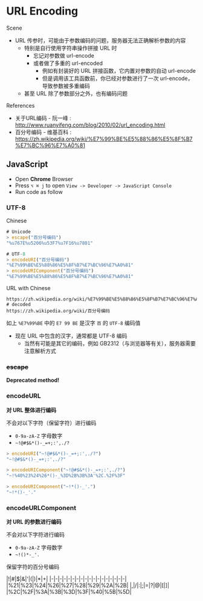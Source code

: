 # URL Encoding

Scene

- URL 传参时，可能由于参数编码的问题，服务器无法正确解析参数的内容
    - 特别是自行使用字符串操作拼接 URL 时
        - 忘记对参数做 url-encode
        - 或者做了多重的 url-encoded
            - 例如有封装好的 URL 拼接函数，它内置对参数的自动 url-encode
            - 但是调用该工具函数前，你已经对参数进行了一次 url-encode，导致参数被多重编码
    - 甚至 URL 除了参数部分之外，也有编码问题

References

- 关于URL编码 - 阮一峰 : http://www.ruanyifeng.com/blog/2010/02/url_encoding.html
- 百分号编码 - 维基百科 : https://zh.wikipedia.org/wiki/%E7%99%BE%E5%88%86%E5%8F%B7%E7%BC%96%E7%A0%81

## JavaScript

- Open **Chrome** Browser
- Press `⌥ ⌘ j` to open `View -> Developer -> JavaScript Console`
- Run code as follow

### UTF-8

Chinese

```javascript
# Unicode
> escape("百分号编码")
"%u767E%u5206%u53F7%u7F16%u7801"

# UTF-8
> encodeURI("百分号编码")
"%E7%99%BE%E5%88%86%E5%8F%B7%E7%BC%96%E7%A0%81"
> encodeURIComponent("百分号编码")
"%E7%99%BE%E5%88%86%E5%8F%B7%E7%BC%96%E7%A0%81"
```

URL with Chinese

```url
https://zh.wikipedia.org/wiki/%E7%99%BE%E5%88%86%E5%8F%B7%E7%BC%96%E7%A0%81
# decoded
https://zh.wikipedia.org/wiki/百分号编码
```

如上 `%E7%99%BE` 中的 `E7 99 BE` 是汉字 `百` 的 `UTF-8` 编码值

- 现在 URL 中包含的汉字，通常都是 UTF-8 编码
    - 当然有可能是其它的编码，例如 GB2312（与浏览器等有关），服务器需要注意解析方式

### ~~escape~~

**Deprecated method!**

### encodeURL

**对 URL 整体进行编码**

不会对以下字符（保留字符）进行编码

- `0-9a-zA-Z` 字母数字
- `~!@#$&*()-_=+;:',./?`

```javascript
> encodeURI("~!@#$&*()-_=+;:',./?")
"~!@#$&*()-_=+;:',./?"

> encodeURIComponent("~!@#$&*()-_=+;:',./?")
"~!%40%23%24%26*()-_%3D%2B%3B%3A'%2C.%2F%3F"

> encodeURIComponent("~!*()-_'.")
"~!*()-_'."
```

### encodeURLComponent

**对 URL 的参数进行编码**

不会对以下字符进行编码

- `0-9a-zA-Z` 字母数字
- `~!()*-_'.`

保留字符的百分号编码

|!|#|$|&|'|(|)|*|+|
|-|-|-|-|-|-|-|-|-|-|-|-|-|-|-|-|-|-|
|%21|%23|%24|%26|%27|%28|%29|%2A|%2B|
|,|/|:|;|=|?|@|[|]|
|%2C|%2F|%3A|%3B|%3D|%3F|%40|%5B|%5D|
